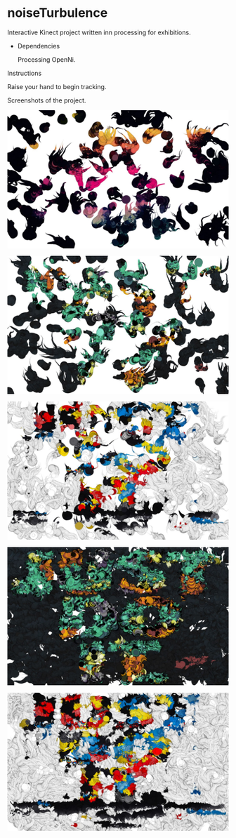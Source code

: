 # noiseTurbulence
Interactive Kinect project written inn processing for exhibitions. 

- Dependencies

  Processing OpenNi.

Instructions

  Raise your hand to begin tracking. 

Screenshots of the project. 

![alt tag](https://raw.githubusercontent.com/mauricioSuaza/noiseTurbulence/master/images/ParticleDraw0114.jpg)

![alt tag](https://raw.githubusercontent.com/mauricioSuaza/noiseTurbulence/master/images/ParticleDraw0139.jpg)


![alt tag](https://raw.githubusercontent.com/mauricioSuaza/noiseTurbulence/master/images/ParticleDraw0241.jpg)

![alt tag](https://raw.githubusercontent.com/mauricioSuaza/noiseTurbulence/master/images/ParticleDraw0678.jpg)

![alt tag](https://raw.githubusercontent.com/mauricioSuaza/noiseTurbulence/master/images/ParticleDraw0696.jpg)


